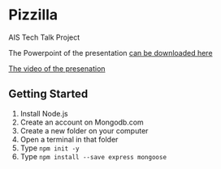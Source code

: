 # Pizzilla

AIS Tech Talk Project

The Powerpoint of the presentation [can be downloaded here](https://github.com/brycelund/Pizzilla/blob/master/Resources/REST-API.pptx?raw=true)

[The video of the presenation](https://youtu.be/ytwFg91xGyg)

## Getting Started

1. Install Node.js
1. Create an account on Mongodb.com
1. Create a new folder on your computer
1. Open a terminal in that folder
1. Type `npm init -y`
1. Type `npm install --save express mongoose`
